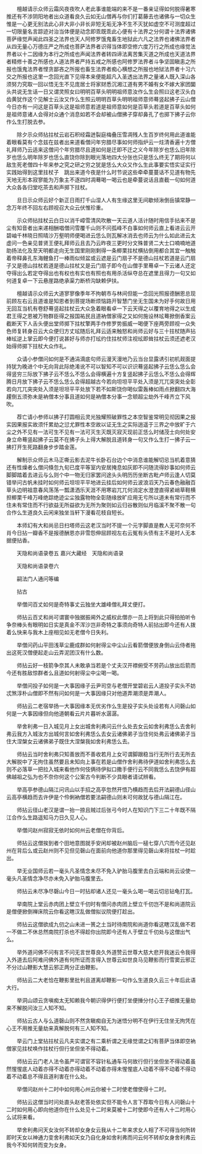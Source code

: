 <!-- { "loadSidebar": true } -->
　　檀越请示众师云霜风夜夜吹人老此事谁能端的来不是一番亲证得如何脱得暑寒推还有不涉阴阳地者出众道看良久云如无山僧再与你们打葛藤去也诸佛与一切众生惟是一心更无别法此心非大非小非长非短无垢无净不生不灭犹如虚空不可测度超过一切限量名言踪迹对治当体便是动念即乖既乖此心便有十法界之分何谓十法界诸佛菩萨缘觉声闻此四圣之法界也天人阿修罗饿鬼畜生地狱此六凡之法界也诸佛法界者从四无量心万德庄严之所成也菩萨法界者识得当体即空修六度万行之所成也缘觉法界者以十二因缘为本行之所成也声闻法界者转四谛法离苦集灭道之所成也天道法界者精修十善之所感也人道法界者严持五戒之所感也阿修罗法界者斗争坚固瞋恚之所报也饿鬼法界者悭贪鄙吝之所报也畜生法界者痴心横想之所报也地狱法界者十习六交之所报也这里一念回光直下见得本来便能超凡入圣透出法界之量诸人既入深山各须努力究取一回以悟无生不见庞居士将家财悉沉湘江道有男不婚有女不嫁大家团圞头共说无生话一日又谓灵照女曰明明百草头明明祖师意汝作么生会照曰这老汉头白齿黄犹作这个见解士云汝又作么生照云明明百草头明明祖师意师蓦竖起拂子云山僧今日亦有一问这是百草头这是祖师意若道是祖师意如何是百草头若道是百草头如何是祖师意诸人会得对众通个消息如若不会却被山僧拂子穿却鼻孔了也掷下拂子云你作么生打脱去参。

　　除夕示众师拈拄杖云岩石积经霜迸裂庭梅叠压雪凋残人生百岁终何用此道谁能着眼看莫有个念兹在兹者出来道看僧问年穷腊尽事如何师指炉云一炷清香遍十方僧礼拜师乃云适来这僧问个年穷腊尽且道如何是迁即不迁之义今年除岁也恁么旧年除岁也恁么明年除岁也恁么直饶你除到眼光落地四大分张也只是恁么终无了期将何以敌生死老僧四十年来参之究之研之穷之犹是恁么大众又作么生此事要实悟实证实行实践始得到这里拄杖子　跳出来道今夜是什么时节说这些牵牵蔓蔓话不见道有物先天地无形本寂寥能为万象主不逐四时凋蓦喝一喝云也是牵蔓说话且直截一句如何道大众各各归堂吃茶去和声掷下拄杖。

　　旦日示众师云好个新正日雨打千山湿人人有生缘这里无间歇倾湫倒岳镇常静一念万年终不回左右顾视召大众云伏惟珍重。

　　示众师拈拄杖云白日以消千嶂雪清风吹散一天云道人活计随时用信手拈来不是尘有知音者出来递相酬唱僧问雪覆千山则不问孤峰不白事如何师云直上看进云云开碧岫千林晓日照晴沙万壑明师便喝进云恁么则瓦解冰消去也师云为什么如此进云太虚问一色亲见普贤王便礼拜师云且去乃云昨夜三更时分文殊普贤二大士口喃喃地道助扬法化及至天明都走向无生国里刚刚剩得一条楖栗拄杖横拈倒用都合其宜一触触着帝释鼻孔东海鲤鱼打一棒雨似倾盆或云遮是云门扇子不是德山拄杖若道是云门扇子又是德山拄杖若道是德山拄杖又是云门扇子即今在山僧手里蓦卓一下云诸人还定夺得出么若定夺得出也有权也有实也有照也有用杀活纵夺总在遮里且得力一句又如何道复卓一下云悬崖路绝承渠力断桥沟缺赖伊扶。

　　檀越请示众师云大道寥寥像季年不拘朝市与林间但能一念回光照报德酬恩总现前顾左右云且道谁是知恩者到菩提场断烦恼路开智慧门坐无生国未为好手何故日用无回互当机有卷舒蓦竖起拄杖云大众急着眼看卓一下云天得之以覆育地得之以生成君王得之恩被万物群臣得之报国祐民且道衲僧家得之又如何施设林玹蓦掀倒香案云截断天下人舌头便出堂师掷下拄杖擎两手作修罗势振威一喝便下座两旁顾视一众失色师复转身召云大众便归方丈玹随后礼拜云适来触怒和尚师云好与三十拄杖随声拈棒玹逆上掌云即今便打说甚好与师亦打玹约住拄杖师注视玹即耸拄杖云须还遮老汉始得师掷下拄杖大众作礼。

　　众请小参僧问如何是不通涓滴底句师云漫天漫地乃云当台显露诱引初机觌面提持犹为晚进个中无向背此际绝淆讹不可以智知不可以识识蓦竖起拂子云恁么恁么会得竖穷三际放下拂子云不恁么不恁么会得横遍十方复竖起拂子云恁么不恁么会得辉腾日月放下拂子云不恁么恁么会得超越古今若向坦坦平平处入须是兀兀突突处全彰若向兀兀突突处入须是坦坦平平处放下若不如斯饶你喝似雷轰棒如雨点掀翻四大海趯倒五须弥未是衲僧本分事且道如何是衲僧本分事一念顿超尘劫外千峰齐立下风吹。

　　荐亡请小参师以拂子打圆相云灵光独耀照破罪性之本空智鉴常明见彻因果之报实因果报实故须忏累劫之愆尤罪性本空故以证无生之实际逍遥于三界之中放旷于六尘之外不见有一法可生不见有一法可灭生灭既灭寂灭现前正恁么时储茂士向何处安身立命蓦竖起拂子云莫不在拂子头上得大解脱且道转身一句又作么生打一拂子云一拂打开生死路翻身步步踏金莲。

　　解制示众师云木马正嘶云影去泥牛长卧石台边个中消息谁能解切忌当机着意猜还有性燥者么僧问倏忽九旬已度平等室内安居掩息如灰即不问随流得妙事如何师云脚脚踏着去进云与么则个中一物无归家罢问途头头明历历坐断古毗卢师云逢人切莫错举问古帆未挂时如何师云坦坦平平地进云挂后如何师云波浪滔天乃云春色融融百草头边明祖意春风荡荡一瓢潇洒乐天涯不用寒岩兀兀何消定水澄澄直得紧峭草鞋横担楖栗千峰万峰绝踪绝迹尘尘独露物物全彰随缘放旷应用无亏所以道未有常行而不住未有常住而不行欲益无所益欲为无所为聚则如云归谷散则似月临溪不聚不散一句合作么生道良久云闲来独坐当轩下漫看花枝自短长。

　　本师幻有大和尚忌日扫塔师云这老汉当时不提一个元字脚直是教人无可奈何不肖今日拈一瓣香不是报德酬恩亦非雪怨伸屈顾视左右云冤有头债有主不是时人无本据便拈香。

　　天隐和尚语录卷五
嘉兴大藏经　天隐和尚语录


　　天隐和尚语录卷六

　　嗣法门人通问等编

　　拈古

　　举僧问百丈如何是奇特事丈云独坐大雄峰僧礼拜丈便打。

　　师拈云百丈和尚可谓寰中独据振阃外之威权此僧亦一员上将到此只得拍拍听令争奈棒头有眼明如日实是真金不浑沙岂非奇特之事须向奇特人前拈出即今还有人拨着么快来与我木上座相见如无老僧今日失利。

　　举僧问药山平田浅草尘鹿成群如何射得尘中尘山云看箭僧便放身倒山云侍者拖出这死汉僧便起走山云弄泥团汉有什么数。

　　师拈云好一枝箭争奈其人未敢承当若是个丈夫汉开襟俯受不劳药山放出后箭而今还有胜敌惊群者么且道如何射得尘中尘喝一喝。

　　举僧问投子如何是一大事因缘子云尹司空与老僧开堂碧岩云人道投子实头不妨忒煞淳朴山僧即不然有问如何是一大事因缘只对他道弄潮须是弄潮人。

　　师拈云二老宿举扬一大事因缘本无优劣作么生是投子实头处设若有人问磬山如何是一大事因缘但向他道朝看云片片暮听水潺潺。

　　举舍利弗一日入城见月上女出城舍利弗问云什么处去女云如舍利弗恁么去舍利弗云我方入城汝方出城何言如舍利弗恁么去女云诸佛弟子当住何处弗云诸佛弟子当住大涅槃女云诸佛弟子既住大涅槃我如舍利弗恁么去。

　　师拈云当时舍利弗只知善放而不善收若月上女可谓脚跟稳当行无所行去无所去大解脱中了无拘住虽然要且未知向上事在若是山僧作舍利弗待伊道如舍利弗恁么去则不必落草一把拉入城来看他作何伎俩待伊拟口撒手便行云不同我恁么去饶伊有超佛越祖之弘为也不奈你何这个公案古今判断不少具眼者请试辨看。

　　举高亭参德山隔江问讯山以手招之高亭忽然开悟乃横趋而去后开法嗣德山径山云高亭横趋而去许伊是个伶俐衲僧若要法嗣德山则未可何故犹与德山隔江在。

　　师拈云径山老汉是谓一抬一捺且贼过后张弓今时人在知识门下三二十年既不隔江合作么生路遥知马力日久见人心。

　　举僧问赵州寂寂无依时如何州云老僧在你背后。

　　师拈云这僧挨到者个田地意图就手安闲却被赵州脑后一槌七穿八穴而今还见赵州在背后么或云赵州则不见但见磬山在面前向他道你那里得见磬山来将拄杖一时趁出。

　　举无业国师云若一毫头凡圣情念未尽不免入驴胎马腹里去白云端和尚云设使一毫头凡圣情念净尽亦未免入驴胎马腹里去。

　　师拈云未尽净尽磬山今日一时拈却诸人还见一毫头么喝一喝云切忌钻龟打瓦。

　　举南院上堂云赤肉团上壁立千仞时有僧问赤肉团上壁立千仞岂不是和尚道院云是僧便掀倒禅床院云你看这瞎汉乱做僧拟议院便打趁出。

　　师拈云这僧欲成九仞之山未进一篑之土当时待南院和尚道你看这瞎汉乱做不若一不做二不休总然南院打杀也不得趁你出院即今还有人于壁立千仞处与这僧出气么。

　　举外道问佛不问有言不问无言世尊良久外道赞云世尊大慈大悲开我迷云令我得入外道去后阿难问佛外道有何所证而言得入世尊云如世良马见鞭影而行雪窦云邪正不分过山鞭影大慧云邪正两分正由鞭影。

　　师拈云二大老恰在鞭影里批判且道离却鞭影一句作么生道良久云三十年后此语大行。

　　举洞山颂云贪嗔痴太无知赖我今朝识得伊行便打坐便捶分付心王子细推无量劫来不解脱问汝三人知不知。

　　师拈云古人与么道磬山则不然贪瞋痴自无为迷悟分明不在伊行无住坐无拘凭在心王不用推无量劫来真解脱何有三人知不知。

　　举云门上堂拈拄杖云凡夫实谓之有二乘析谓之无缘觉谓之幻有菩萨当体即空衲僧家见拄杖唤作拄杖行但行坐但坐不得动着。

　　师拈云云门老人法令虽严可谓官不容针私通车马何故行但行坐但坐不得动着虽然惺惺底人动着亦得不动着亦得动着不动着亦得未惺惺底人动着不得不动着不得动着不动着总不得且道利害在什么处。

　　举僧问赵州十二时中如何用心州云你被十二时使老僧使得十二时。

　　师拈云这僧当时问处直头赵老答处依实但不能令人言下荐取今日有人问磬山十二时如何用心即向他道你在什么处见十二时来莫被十二时使即今还有人十二时用心么试将来看。

　　举舍利弗问天女汝何不转却女身女云我从十二年来求女人相了不可得当何所转即时天女以神通力变舍利弗如天女乃自化身如舍利弗而问云何不转却女身舍利弗云我今不知何转而变为女身。

